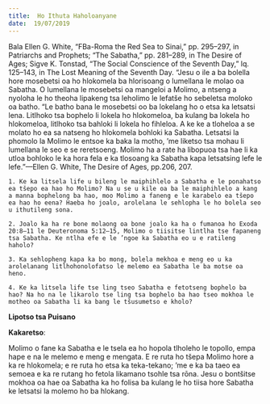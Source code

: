 ```yaml
---
title:  Ho Ithuta Haholoanyane
date:  19/07/2019
---
```


Bala Ellen G. White, “FBa-Roma the Red Sea to Sinai,” pp. 295–297, in Patriarchs and Prophets; “The Sabatha,” pp. 281–289, in The Desire of Ages; Sigve K. Tonstad, “The Social Conscience of the Seventh Day,” lq. 125–143, in The Lost Meaning of the Seventh Day. “Jesu o ile a ba bolella hore mosebetsi oa ho hlokomela ba hlorisoang o lumellana le molao oa Sabatha. O lumellana le mosebetsi oa mangeloi a Molimo, a ntseng a nyoloha le ho theoha lipakeng tsa leholimo le lefatše ho sebeletsa moloko oa batho. “Le batho bana le mosebetsi oo ba lokelang ho o etsa ka letsatsi lena. Litlhoko tsa bophelo li lokela ho hlokomeloa, ba kulang ba lokela ho hlokomeloa, litlhoko tsa bahloki li lokela ho fihleloa. A ke ke a tloheloa a se molato ho ea sa natseng ho hlokomela bohloki ka Sabatha. Letsatsi la phomolo la Molimo le entsoe ka baka la motho, ’me liketso tsa mohau li lumellana le seo e se reretsoeng. Molimo ha a rate ha libopuoa tsa hae li ka utloa bohloko le ka hora fela e ka tlosoang ka Sabatha kapa letsatsing lefe le lefe.”—Ellen G. White, The Desire of Ages, pp.206, 207.

`1.	Ke ka litsela life u bileng le maiphihlelo a Sabatha e le ponahatso ea tšepo ea hao ho Molimo? Na u se u kile oa ba le maiphihlelo a kang a manna bophelong ba hao, moo Molimo a faneng e le karabelo ea tšepo ea hao ho eena? Haeba ho joalo, arolelana le sehlopha le ho bolela seo u ithutileng sona.`

`2.	Joalo ka ha re bone molaong oa bone joalo ka ha o fumanoa ho Exoda 20:8–11 le Deuteronoma 5:12–15, Molimo o tiisitse lintlha tse fapaneng tsa Sabatha. Ke ntlha efe e le ’ngoe ka Sabatha eo u e ratileng haholo?`

`3.	Ka sehlopheng kapa ka bo mong, bolela mekhoa e meng eo u ka arolelanang litlhohonolofatso le melemo ea Sabatha le ba motse oa heno.`

`4.	Ke ka litsela life tse ling tseo Sabatha e fetotseng bophelo ba hao? Na ho na le likarolo tse ling tsa bophelo ba hao tseo mokhoa le motheo oa Sabatha li ka bang le tšusumetso e kholo?`

**Lipotso tsa Puisano**

**Kakaretso**:

Molimo o fane ka Sabatha e le tsela ea ho hopola tlholeho le topollo, empa hape e na le melemo e meng e mengata. E re ruta ho tšepa Molimo hore a ka re hlokomela; e re ruta ho etsa ka teka-tekano; ’me e ka ba taeo ea semoea e ka re rutang ho fetola likamano tsohle tsa rōna. Jesu o bontšitse mokhoa oa hae oa Sabatha ka ho folisa ba kulang le ho tiisa hore Sabatha ke letsatsi la molemo ho ba hlokang.